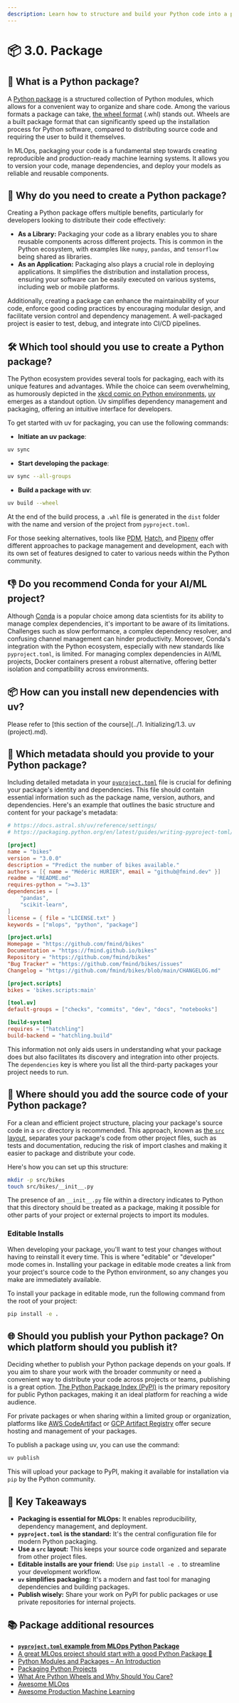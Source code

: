 ```yaml
---
description: Learn how to structure and build your Python code into a package, which is crucial for sharing your code as a library or application and enhancing its maintainability.
---
```


# 📦 3.0. Package

## 🤔 What is a Python package?

A [Python package](https://packaging.python.org/en/latest/) is a structured collection of Python modules, which allows for a convenient way to organize and share code. Among the various formats a package can take, [the wheel format](https://peps.python.org/pep-0427/) (.whl) stands out. Wheels are a built package format that can significantly speed up the installation process for Python software, compared to distributing source code and requiring the user to build it themselves.

In MLOps, packaging your code is a fundamental step towards creating reproducible and production-ready machine learning systems. It allows you to version your code, manage dependencies, and deploy your models as reliable and reusable components.

## 🚀 Why do you need to create a Python package?

Creating a Python package offers multiple benefits, particularly for developers looking to distribute their code effectively:

- **As a Library:** Packaging your code as a library enables you to share reusable components across different projects. This is common in the Python ecosystem, with examples like `numpy`, `pandas`, and `tensorflow` being shared as libraries.
- **As an Application:** Packaging also plays a crucial role in deploying applications. It simplifies the distribution and installation process, ensuring your software can be easily executed on various systems, including web or mobile platforms.

Additionally, creating a package can enhance the maintainability of your code, enforce good coding practices by encouraging modular design, and facilitate version control and dependency management. A well-packaged project is easier to test, debug, and integrate into CI/CD pipelines.

## 🛠️ Which tool should you use to create a Python package?

The Python ecosystem provides several tools for packaging, each with its unique features and advantages. While the choice can seem overwhelming, as humorously depicted in the [xkcd comic on Python environments](https://xkcd.com/1987/), [uv](https://docs.astral.sh/uv/) emerges as a standout option. Uv simplifies dependency management and packaging, offering an intuitive interface for developers.

To get started with uv for packaging, you can use the following commands:

- **Initiate an uv package**:

```bash
uv sync
```

- **Start developing the package**:

```bash
uv sync --all-groups
```

- **Build a package with uv**:

```bash
uv build --wheel
```

At the end of the build process, a `.whl` file is generated in the `dist` folder with the name and version of the project from `pyproject.toml`.

For those seeking alternatives, tools like [PDM](https://pdm-project.org/en/latest/), [Hatch](https://hatch.pypa.io/latest/), and [Pipenv](https://pipenv.pypa.io/en/latest/) offer different approaches to package management and development, each with its own set of features designed to cater to various needs within the Python community.

## 👎 Do you recommend Conda for your AI/ML project?

Although [Conda](https://conda.io/projects/conda/en/latest/user-guide/install/index.html) is a popular choice among data scientists for its ability to manage complex dependencies, it's important to be aware of its limitations. Challenges such as slow performance, a complex dependency resolver, and confusing channel management can hinder productivity. Moreover, Conda's integration with the Python ecosystem, especially with new standards like `pyproject.toml`, is limited. For managing complex dependencies in AI/ML projects, Docker containers present a robust alternative, offering better isolation and compatibility across environments.

## 📦 How can you install new dependencies with uv?

Please refer to [this section of the course](../1. Initializing/1.3. uv (project).md).

## 📝 Which metadata should you provide to your Python package?

Including detailed metadata in your [`pyproject.toml`](https://packaging.python.org/en/latest/guides/writing-pyproject-toml/) file is crucial for defining your package's identity and dependencies. This file should contain essential information such as the package name, version, authors, and dependencies. Here's an example that outlines the basic structure and content for your package's metadata:

```toml
# https://docs.astral.sh/uv/reference/settings/
# https://packaging.python.org/en/latest/guides/writing-pyproject-toml/

[project]
name = "bikes"
version = "3.0.0"
description = "Predict the number of bikes available."
authors = [{ name = "Médéric HURIER", email = "github@fmind.dev" }]
readme = "README.md"
requires-python = ">=3.13"
dependencies = [
    "pandas",
    "scikit-learn",
]
license = { file = "LICENSE.txt" }
keywords = ["mlops", "python", "package"]

[project.urls]
Homepage = "https://github.com/fmind/bikes"
Documentation = "https://fmind.github.io/bikes"
Repository = "https://github.com/fmind/bikes"
"Bug Tracker" = "https://github.com/fmind/bikes/issues"
Changelog = "https://github.com/fmind/bikes/blob/main/CHANGELOG.md"

[project.scripts]
bikes = 'bikes.scripts:main'

[tool.uv]
default-groups = ["checks", "commits", "dev", "docs", "notebooks"]

[build-system]
requires = ["hatchling"]
build-backend = "hatchling.build"
```

This information not only aids users in understanding what your package does but also facilitates its discovery and integration into other projects. The `dependencies` key is where you list all the third-party packages your project needs to run.

## 📁 Where should you add the source code of your Python package?

For a clean and efficient project structure, placing your package's source code in a `src` directory is recommended. This approach, known as [the `src` layout](https://packaging.python.org/en/latest/discussions/src-layout-vs-flat-layout/), separates your package's code from other project files, such as tests and documentation, reducing the risk of import clashes and making it easier to package and distribute your code.

Here's how you can set up this structure:

```bash
mkdir -p src/bikes
touch src/bikes/__init__.py
```

The presence of an `__init__.py` file within a directory indicates to Python that this directory should be treated as a package, making it possible for other parts of your project or external projects to import its modules.

### Editable Installs

When developing your package, you'll want to test your changes without having to reinstall it every time. This is where "editable" or "developer" mode comes in. Installing your package in editable mode creates a link from your project's source code to the Python environment, so any changes you make are immediately available.

To install your package in editable mode, run the following command from the root of your project:

```bash
pip install -e .
```

## 🌐 Should you publish your Python package? On which platform should you publish it?

Deciding whether to publish your Python package depends on your goals. If you aim to share your work with the broader community or need a convenient way to distribute your code across projects or teams, publishing is a great option. [The Python Package Index (PyPI)](https://pypi.org/) is the primary repository for public Python packages, making it an ideal platform for reaching a wide audience.

For private packages or when sharing within a limited group or organization, platforms like [AWS CodeArtifact](https://aws.amazon.com/codeartifact/) or [GCP Artifact Registry](https://cloud.google.com/artifact-registry) offer secure hosting and management of your packages.

To publish a package using uv, you can use the command:

```bash
uv publish
```

This will upload your package to PyPI, making it available for installation via `pip` by the Python community.

## 🔑 Key Takeaways

- **Packaging is essential for MLOps:** It enables reproducibility, dependency management, and deployment.
- **`pyproject.toml` is the standard:** It's the central configuration file for modern Python packaging.
- **Use a `src` layout:** This keeps your source code organized and separate from other project files.
- **Editable installs are your friend:** Use `pip install -e .` to streamline your development workflow.
- **`uv` simplifies packaging:** It's a modern and fast tool for managing dependencies and building packages.
- **Publish wisely:** Share your work on PyPI for public packages or use private repositories for internal projects.

## 📚 Package additional resources

- **[`pyproject.toml` example from MLOps Python Package](https://github.com/fmind/mlops-python-package/blob/main/pyproject.toml)**
- [A great MLOps project should start with a good Python Package 🐍](https://fmind.medium.com/a-great-mlops-project-should-start-with-a-good-python-package-7662bdf79563)
- [Python Modules and Packages – An Introduction](https://realpython.com/python-modules-packages/)
- [Packaging Python Projects](https://packaging.python.org/en/latest/tutorials/packaging-projects/)
- [What Are Python Wheels and Why Should You Care?](https://realpython.com/python-wheels/)
- [Awesome MLOps](https://github.com/visenger/awesome-mlops)
- [Awesome Production Machine Learning](https://github.com/EthicalML/awesome-production-machine-learning)
